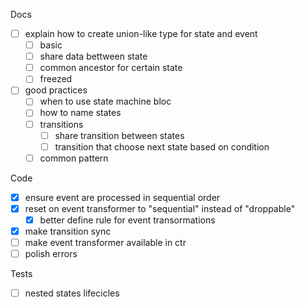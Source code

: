 Docs
* [ ] explain how to create union-like type for state and event
  * [ ] basic
  * [ ] share data bettween state
  * [ ] common ancestor for certain state
  * [ ] freezed
* [ ] good practices
  - [ ] when to use state machine bloc
  - [ ] how to name states
  - [ ] transitions
    - [ ] share transition between states
    - [ ] transition that choose next state based on condition
  - [ ] common pattern

Code
* [X] ensure event are processed in sequential order
* [X] reset on event transformer to "sequential" instead of "droppable"
  - [X] better define rule for event transormations
* [X] make transition sync
* [ ] make event transformer available in ctr
* [ ] polish errors

Tests
* [ ] nested states lifecicles



